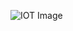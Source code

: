 <img
  src="C:\Work\ITI 2023\Version Control System\IOT_image.jpg"
  alt="IOT Image"
  title="Optional title"
  style="display: inline-block; margin: 0 auto; max-width: 300px">
